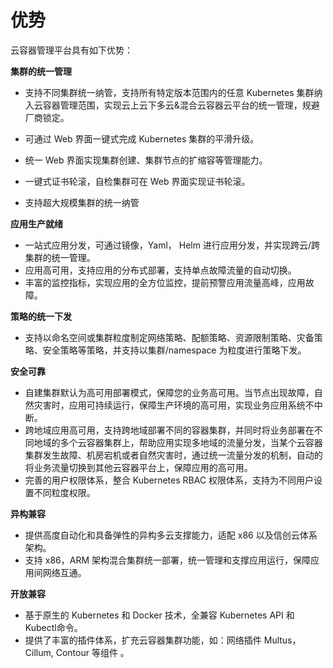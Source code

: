 # 优势

云容器管理平台具有如下优势：

**集群的统一管理**

- 支持不同集群统一纳管，支持所有特定版本范围内的任意 Kubernetes 集群纳入云容器管理范围，实现云上云下多云&混合云容器云平台的统一管理，规避厂商锁定。

- 可通过 Web 界面一键式完成 Kubernetes 集群的平滑升级。

- 统一 Web 界面实现集群创建、集群节点的扩缩容等管理能力。

- 一键式证书轮滚，自检集群可在 Web 界面实现证书轮滚。

- 支持超大规模集群的统一纳管

**应用生产就绪**

- 一站式应用分发，可通过镜像，Yaml， Helm 进行应用分发，并实现跨云/跨集群的统一管理。
- 应用高可用，支持应用的分布式部署，支持单点故障流量的自动切换。
- 丰富的监控指标，实现应用的全方位监控，提前预警应用流量高峰，应用故障。

**策略的统一下发**

- 支持以命名空间或集群粒度制定网络策略、配额策略、资源限制策略、灾备策略、安全策略等策略，并支持以集群/namespace 为粒度进行策略下发。

**安全可靠**

- 自建集群默认为高可用部署模式，保障您的业务高可用。当节点出现故障，自然灾害时，应用可持续运行，保障生产环境的高可用，实现业务应用系统不中断。
- 跨地域应用高可用，支持跨地域部署不同的容器集群，并同时将业务部署在不同地域的多个云容器集群上，帮助应用实现多地域的流量分发，当某个云容器集群发生故障、机房宕机或者自然灾害时，通过统一流量分发的机制，自动的将业务流量切换到其他云容器平台上，保障应用的高可用。
- 完善的用户权限体系，整合 Kubernetes RBAC 权限体系，支持为不同用户设置不同粒度权限。

**异构兼容**

- 提供高度自动化和具备弹性的异构多云支撑能力，适配 x86 以及信创云体系架构。
- 支持 x86，ARM 架构混合集群统一部署，统一管理和支撑应用运行，保障应用间网络互通。

**开放兼容**

- 基于原生的 Kubernetes 和 Docker 技术，全兼容 Kubernetes API 和 Kubectl命令。
- 提供了丰富的插件体系，扩充云容器集群功能，如：网络插件 Multus，Cillum, Contour 等组件 。
